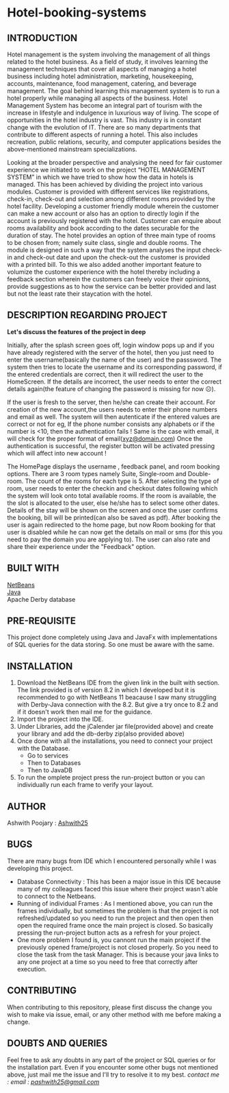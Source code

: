 # Hotel-booking-systems

## INTRODUCTION

Hotel management is the system involving the management of all things related to
the hotel business. As a field of study, it involves learning the management
techniques that cover all aspects of managing a hotel business including hotel
administration, marketing, housekeeping, accounts, maintenance, food
management, catering, and beverage management. The goal behind learning this
management system is to run a hotel properly while managing all aspects of the
business. Hotel Management System has become an integral part of tourism with the
increase in lifestyle and indulgence in luxurious way of living. The scope of
opportunities in the hotel industry is vast. This industry is in constant change with
the evolution of IT. There are so many departments that contribute to different
aspects of running a hotel. This also includes recreation, public relations, security,
and computer applications besides the above-mentioned mainstream specializations.


Looking at the broader perspective and analysing the need for fair customer
experience we initiated to work on the project “HOTEL MANAGEMENT
SYSTEM” in which we have tried to show how the data in hotels is managed. This
has been achieved by dividing the project into various modules. Customer is
provided with different services like registrations, check-in, check-out and selection
among different rooms provided by the hotel facility. Developing a customer
friendly module wherein the customer can make a new account or also has an option
to directly login if the account is previously registered with the hotel. Customer can
enquire about rooms availability and book according to the dates securable for the
duration of stay. The hotel provides an option of three main type of rooms to be
chosen from; namely suite class, single and double rooms. The module is designed
in such a way that the system analyses the input check-in and check-out date and
upon the check-out the customer is provided with a printed bill. To this we also
added another important feature to volumize the customer experience with the hotel
thereby including a feedback section wherein the customers can freely voice their
opinions, provide suggestions as to how the service can be better provided and last
but not the least rate their staycation with the hotel.

## DESCRIPTION REGARDING PROJECT 

  **Let's discuss the features of the project in deep**
  
Initially, after the splash screen goes off, login window pops up and if you have already registered with the server of the hotel, then you just need to enter the username(basically the name of the user) and the passsword. The system then tries to locate the username and its corresponding password, if the entered credentials are correct, then it will redirect the user to the HomeScreen. If the details are incorrect, the user needs to enter the correct details again(the feature of changing the password is missing for now ☹).

If the user is fresh to the server, then he/she can create their account.
For creation of the new account,the users needs to enter their phone numbers and email as well.
The system will then autenticate if the entered values are correct or not
  for eg,
    If the phone number consists any alphabets or if the number is <10, then the authentication fails !
    Same is the case with email, it will check for the proper format of email(xyz@domain.com)
Once the authentication is successful, the register button will be activated pressing which will affect into new account !

The HomePage displays the username , feedback panel, and room booking options.
There are 3 room types namely Suite, Single-room and Double-room.
The count of the rooms for each type is 5.
After selecting the type of room, user needs to enter the checkin and checkout dates following which the system will look onto total available rooms.
If the room is available, the the slot is allocated to the user, else he/she has to select some other dates.
Details of the stay will be shown on the screen and once the user confirms the booking, bill will be printed(can also be saved as pdf).
After booking the user is again redirected to the home page, but now Room booking for that user is disabled while he can now get the details on mail or sms (for this you need to pay the domain you are applying to).
The user can also rate and share their experience under the "Feedback" option.

## BUILT WITH

[NetBeans](https://netbeans.org/downloads/8.2/start.html?platform=windows&lang=en&option=javaee)\
[Java](https://www.oracle.com/technetwork/java/javase/downloads/jdk8-downloads-2133151.html)\
Apache Derby database

## PRE-REQUISITE

This project done completely using Java and JavaFx with implementations of SQL queries for the data storing.
So one must be aware with the same.

## INSTALLATION

1. Download the NetBeans IDE from the given link in the built with section. The link provided is of version 8.2 in which I developed but it is recommended to go with NetBeans 11 beacause I saw many struggling with Derby-Java connection with the 8.2. But give a try once to 8.2 and if it doesn't work then mail me for the guidance.
2. Import the project into the IDE.
3. Under Libraries, add the jCalender jar file(provided above) and create your library and add the db-derby zip(also provided above)
4. Once done with all the installations, you need to connect your project with the Database.
    * Go to services
    * Then to Databases
    * Then to JavaDB
5. To run the omplete project press the run-project button or you can individually run each frame to verify your layout.

## AUTHOR

Ashwith Poojary : [Ashwith25](https://github.com/Ashwith25)

## BUGS
There are many bugs from IDE which I encountered personally while I was developing this project.
* Database Connectivity : This has been a major issue in this IDE because many of my colleagues faced this issue where their project wasn't able to connect to the Netbeans.
* Running of individual Frames : As I mentioned above, you can run the frames individually, but sometimes the problem is that the project is not refreshed/updated so you need to run the project and then open then open the required frame once the main project is closed. So basically pressing the run-project button acts as a refresh for your project.
* One more problem I found is, you cannont run the main project if the previously opened frame/project is not closed properly. So you need to close the task from the task Manager. This is because your java links to any one project at a time so you need to free that correctly after execution.

## CONTRIBUTING
When contributing to this repository, please first discuss the change you wish to make via issue, email, or any other method with me before making a change.

## DOUBTS AND QUERIES
 Feel free to ask any doubts in any part of the project or SQL queries or for the installation part.
 Even if you encounter some other bugs not mentioned above, just mail me the issue and I'll try to resolve it to my best.
 *contact me : email : pashwith25@gmail.com*
